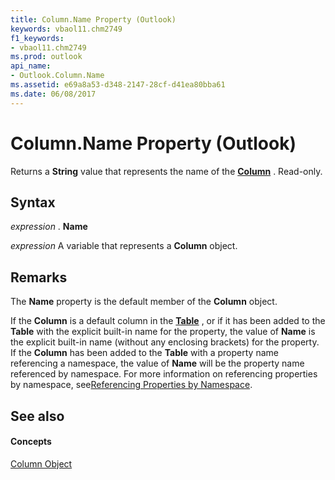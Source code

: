 ```yaml
---
title: Column.Name Property (Outlook)
keywords: vbaol11.chm2749
f1_keywords:
- vbaol11.chm2749
ms.prod: outlook
api_name:
- Outlook.Column.Name
ms.assetid: e69a8a53-d348-2147-28cf-d41ea80bba61
ms.date: 06/08/2017
---
```



# Column.Name Property (Outlook)

Returns a  **String** value that represents the name of the **[Column](column-object-outlook.md)** . Read-only.


## Syntax

 _expression_ . **Name**

 _expression_ A variable that represents a **Column** object.


## Remarks

The  **Name** property is the default member of the **Column** object.

If the  **Column** is a default column in the **[Table](table-object-outlook.md)** , or if it has been added to the **Table** with the explicit built-in name for the property, the value of **Name** is the explicit built-in name (without any enclosing brackets) for the property. If the **Column** has been added to the **Table** with a property name referencing a namespace, the value of **Name** will be the property name referenced by namespace. For more information on referencing properties by namespace, see[Referencing Properties by Namespace](http://msdn.microsoft.com/library/c1c7bfa9-64d7-81d2-84e7-f0a4c57780b3%28Office.15%29.aspx).


## See also


#### Concepts


[Column Object](column-object-outlook.md)

